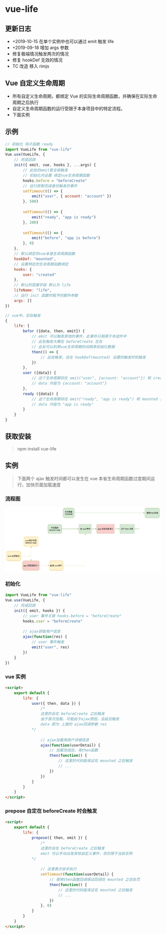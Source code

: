 # vue-life

## 更新日志

-   +2019-10-15 在单个实例中也可以通过 emit 触发 life
-   +2019-09-18 增加 args 参数
-   修复极端情况触发两次的情况
-   修复 hookDef 无效的情况
-   TC 改造 移入 rimjs

## Vue 自定义生命周期

-   所有自定义生命周期，都绑定 Vue 的实际生命周期函数，并确保在实际生命周期之后执行
-   自定义生命周期函数的运行受限于本身项目中的特定流程。
-   下面实例

## 示例

```javascript
// 初始化 钩子函数 ready
import VueLife from "vue-life"
Vue.use(VueLife, {
    // 完成回调
    init({ emit, vue, hooks }, ...args) {
        // 此处的emit是全局触发
        // 初始化内设置 绑定vue生命周期函数
        hooks.before = "beforeCreate"
        // 运行获取完成身份触发的事件
        setTimeout(() => {
            emit("user", { account: "account" })
        }, 500)

        setTimeout(() => {
            emit("ready", "app is ready")
        }, 200)

        setTimeout(() => {
            emit("before", "app is before")
        }, 0)
    },
    // 默认绑定的vue本身生命周期函数
    hookDef: "mounted",
    // 设置特定的生命周期函数绑定
    hooks: {
        user: "created"
    },
    // 默认的宽展字段 默认为 life
    lifeName: "life",
    // 运行 init 函数时赋予的额外参数
    args: []
})
```

```javascript
// vue中，实际触发
{
    life: {
        befor ({data, then, emit}) {
            // emit 可以触发其他的事件，此事件只局限于本组件中
            // 此处触发大概在 beforeCreate 左右
            // 此处可以利用vue生命周期的间隔来初始化数据
            then(() => {
                // 此处触发，会在 hookDef(mounted) 设置的触发时机触发
            })
        },
        user ({data}) {
            // 这个生命周期将在 emit("user", {account: "account"}) 和 created 之后来触发生命周期（hooks配置）
            // data 内容为 {account: "account"}
        },
        ready ({data}) {
            // 这个生命周期将在 emit("ready", "app is ready") 和 mounted 之后来触发生命周期（hookDef配置）
            // data 内容为 "app is ready"
        }
    }
}

```

## 获取安装

> npm install vue-life

## 实例

> 下面两个 ajax 触发时间都可以发生在 vue 本省生命周期函数过度期间运行，加快页面加载速度

### 流程图

!["流程图"](./imgs/tu.png)

### 初始化

```js
import VueLife from "vue-life"
Vue.use(VueLife, {
    // 完成回调
    init({ emit, hooks }) {
        // user 事件关联 hooks.before = "beforeCreate"
        hooks.user = "beforeCreate"

        // ajax获取用户信息
        ajax(function(res) {
            // user 事件触发
            emit("user", res)
        })
    }
})
```

### vue 实例

```html
<script>
    export default {
        life: {
            user({ then, data }) {
                /*
                这里的会在 beforeCreate 之后触发
                由于首次加载，可能由于ajax原因，会延后触发
                data 即为 上面的 ajax回调参数 res
            */

                // ajax加载用用户详细信息
                ajax(function(userDetail) {
                    // 加载完成后，用then函数
                    then(function() {
                        // 这里的代码能保证在 mounted 之后触发
                        // ...
                    })
                })
            }
        }
    }
</script>
```

### prepose 自定在 beforeCreate 时会触发

```html
<script>
    export default {
        life: {
            prepose({ then, emit }) {
                /*
                这里的会在 beforeCreate 之后触发
                emit 可以手动出发其他自定义事件，但仅限于当前实例
            */

                // 这里表示异步执行
                setTimeout(function(userDetail) {
                    // 使用then函数回调保证回调在 mounted 之后处罚
                    then(function() {
                        // 这里的代码能保证在 mounted 之后触发
                        // ...
                    })
                }, 0)
            }
        }
    }
</script>
```
